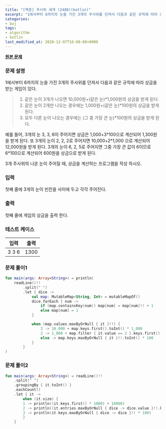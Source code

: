 ```yaml
---
title: "[백준] 주사위 세개 (2480)(kotlin)"
excerpt: "1에서부터 6까지의 눈을 가진 3개의 주사위를 던져서 다음과 같은 규칙에 따라 상금을 받는 게임이 있다. "
categories:
- boj
tags:
- algorithm
- kotlin
last_modified_at: 2020-12-07T16:00:00+0900
---
```



**[원본 문제](https://www.acmicpc.net/problem/2480)**

### 문제 설명

1에서부터 6까지의 눈을 가진 3개의 주사위를 던져서 다음과 같은 규칙에 따라 상금을 받는 게임이 있다. 

> 1. 같은 눈이 3개가 나오면 10,000원\+(같은 눈)\*1,000원의 상금을 받게 된다. 
> 2. 같은 눈이 2개만 나오는 경우에는 1,000원\+(같은 눈)\*100원의 상금을 받게 된다. 
> 3. 모두 다른 눈이 나오는 경우에는 (그 중 가장 큰 눈)\*100원의 상금을 받게 된다.  

예를 들어, 3개의 눈 3, 3, 6이 주어지면 상금은 1,000\+3\*100으로 계산되어 1,300원을 받게 된다. 또 3개의 눈이 2, 2, 2로 주어지면 10,000\+2\*1,000 으로 계산되어 12,000원을 받게 된다. 3개의 눈이 6, 2, 5로 주어지면 그중 가장 큰 값이 6이므로 6\*100으로 계산되어 600원을 상금으로 받게 된다.

3개 주사위의 나온 눈이 주어질 때, 상금을 계산하는 프로그램을 작성 하시오.

### 입력

첫째 줄에 3개의 눈이 빈칸을 사이에 두고 각각 주어진다. 

### 출력

첫째 줄에 게임의 상금을 출력 한다.  

### 테스트 케이스

|입력|출력|
|-----|-----|
|3 3 6|1300|

### 문제 풀이1 
```kotlin
fun main(args: Array<String>) = println(
    readLine()!!
        .split(" ")
        .let { dice ->
            val map: MutableMap<String, Int> = mutableMapOf()
            dice.forEach { num ->
                if (map.containsKey(num)) map[num] = map[num]!! + 1
                else map[num] = 1
            }

            when (map.values.maxByOrNull { it }!!) {
                3 -> 10_000 + map.keys.first().toInt() * 1_000
                2 -> 1_000 + map.filter { it.value == 2 }.keys.first().toInt() * 100
                else -> map.keys.maxByOrNull { it }!!.toInt() * 100
            }
        }
)


```

### 문제 풀이2
```kotlin
fun main(args: Array<String>) = readLine()!!
    .split(" ")
    .groupingBy { it.toInt() }
    .eachCount()
    .let { it ->
        when (it.size) {
        1 -> println((it.keys.first() * 1000) + 10000)
        2 -> println((it.entries.maxByOrNull { dice -> dice.value }!!.key * 100) + 1000)
        3 -> println(it.keys.maxByOrNull { dice -> dice }!! * 100)
        }
    }
```